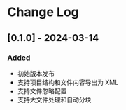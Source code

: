 # Change Log

## [0.1.0] - 2024-03-14

### Added
- 初始版本发布
- 支持项目结构和文件内容导出为 XML
- 支持文件忽略配置
- 支持大文件处理和自动分块